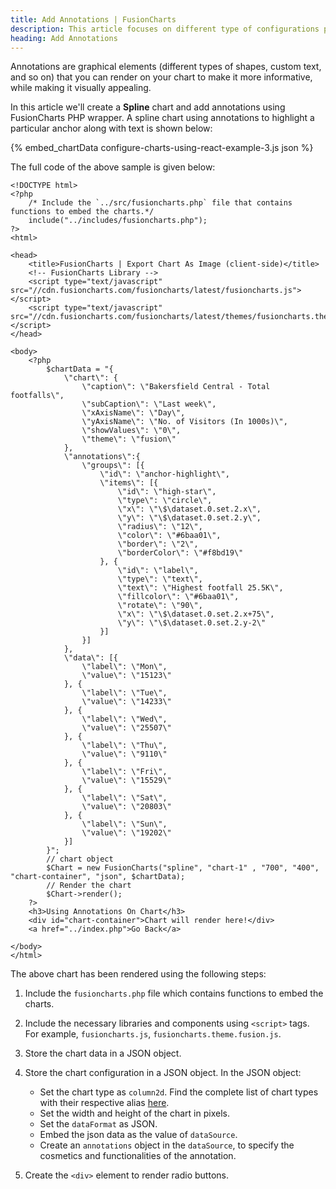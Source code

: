 ```yaml
---
title: Add Annotations | FusionCharts
description: This article focuses on different type of configurations possible using the PHP.
heading: Add Annotations
---
```


Annotations are graphical elements (different types of shapes, custom text, and so on) that you can render on your chart to make it more informative, while making it visually appealing.

In this article we'll create a **Spline** chart and add annotations using FusionCharts PHP wrapper. A spline chart using annotations to highlight a particular anchor along with text is shown below:

{% embed_chartData configure-charts-using-react-example-3.js json %}

The full code of the above sample is given below:

```
<!DOCTYPE html>
<?php
    /* Include the `../src/fusioncharts.php` file that contains functions to embed the charts.*/
    include("../includes/fusioncharts.php");
?>
<html>

<head>
    <title>FusionCharts | Export Chart As Image (client-side)</title>
    <!-- FusionCharts Library -->
    <script type="text/javascript" src="//cdn.fusioncharts.com/fusioncharts/latest/fusioncharts.js"></script>
    <script type="text/javascript" src="//cdn.fusioncharts.com/fusioncharts/latest/themes/fusioncharts.theme.fusion.js"></script>
</head>

<body>
    <?php
        $chartData = "{
            \"chart\": {  
                \"caption\": \"Bakersfield Central - Total footfalls\",
                \"subCaption\": \"Last week\",
                \"xAxisName\": \"Day\",
                \"yAxisName\": \"No. of Visitors (In 1000s)\",
                \"showValues\": \"0\",
                \"theme\": \"fusion\"
            },
            \"annotations\":{
                \"groups\": [{
                    \"id\": \"anchor-highlight\",
                    \"items\": [{
                        \"id\": \"high-star\",
                        \"type\": \"circle\",
                        \"x\": \"\$\dataset.0.set.2.x\",
                        \"y\": \"\$\dataset.0.set.2.y\",
                        \"radius\": \"12\",
                        \"color\": \"#6baa01\",
                        \"border\": \"2\",
                        \"borderColor\": \"#f8bd19\"
                    }, {
                        \"id\": \"label\",
                        \"type\": \"text\",
                        \"text\": \"Highest footfall 25.5K\",
                        \"fillcolor\": \"#6baa01\",
                        \"rotate\": \"90\",
                        \"x\": \"\$\dataset.0.set.2.x+75\",
                        \"y\": \"\$\dataset.0.set.2.y-2\"
                    }]
                }]
            },
            \"data\": [{
                \"label\": \"Mon\",
                \"value\": \"15123\"
            }, {
                \"label\": \"Tue\",
                \"value\": \"14233\"
            }, {
                \"label\": \"Wed\",
                \"value\": \"25507\"
            }, {
                \"label\": \"Thu\",
                \"value\": \"9110\"
            }, {
                \"label\": \"Fri\",
                \"value\": \"15529\"
            }, {
                \"label\": \"Sat\",
                \"value\": \"20803\"
            }, {
                \"label\": \"Sun\",
                \"value\": \"19202\"
            }]
        }";
        // chart object
        $Chart = new FusionCharts("spline", "chart-1" , "700", "400", "chart-container", "json", $chartData);
        // Render the chart
        $Chart->render();
    ?>
    <h3>Using Annotations On Chart</h3>
    <div id="chart-container">Chart will render here!</div>
    <a href="../index.php">Go Back</a>

</body>
</html>
```

The above chart has been rendered using the following steps:

1. Include the `fusioncharts.php` file which contains functions to embed the charts.

2. Include the necessary libraries and components using `<script>` tags. For example, `fusioncharts.js`, `fusioncharts.theme.fusion.js`.

3. Store the chart data in a JSON object.

4. Store the chart configuration in a JSON object. In the JSON object:
    * Set the chart type as `column2d`. Find the complete list of chart types with their respective alias [here](https://www.fusioncharts.com/dev/chart-guide/list-of-charts).
    * Set the width and height of the chart in pixels. 
    * Set the `dataFormat` as JSON.
    * Embed the json data as the value of `dataSource`.
    * Create an `annotations` object in the `dataSource`, to specify the cosmetics and functionalities of the annotation.

5. Create the `<div>` element to render radio buttons.